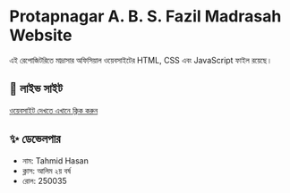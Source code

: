 # Protapnagar A. B. S. Fazil Madrasah Website

এই রেপোজিটরিতে মাদ্রাসার অফিসিয়াল ওয়েবসাইটের HTML, CSS এবং JavaScript ফাইল রয়েছে।

## 🔗 লাইভ সাইট
[ওয়েবসাইট দেখতে এখানে ক্লিক করুন](https://tahdilo.github.io/madrsha/)

## ✨ ডেভেলপার
- নাম: Tahmid Hasan
- ক্লাস: আলিম ২য় বর্ষ
- রোল: 250035
